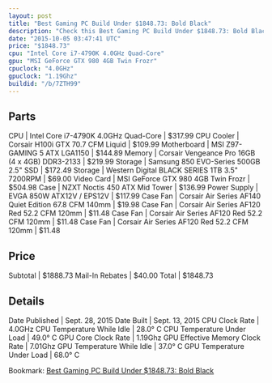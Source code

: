 ```yaml
---
layout: post
title: "Best Gaming PC Build Under $1848.73: Bold Black"
description: "Check this Best Gaming PC Build Under $1848.73: Bold Black. CPU: Intel Core i7-4790K 4.0GHz Quad-Core, CPU Cooler: Corsair H100i GTX 70.7 CFM Liquid, Motherboard: MSI Z97-"
date: "2015-10-05 03:47:41 UTC"
price: "$1848.73"
cpu: "Intel Core i7-4790K 4.0GHz Quad-Core"
gpu: "MSI GeForce GTX 980 4GB Twin Frozr"
cpuclock: "4.0GHz"
gpuclock: "1.19Ghz"
buildid: "/b/7ZTH99"
---
```


## Parts

CPU | Intel Core i7-4790K 4.0GHz Quad-Core | $317.99
CPU Cooler | Corsair H100i GTX 70.7 CFM Liquid | $109.99
Motherboard | MSI Z97-GAMING 5 ATX LGA1150 | $144.89
Memory | Corsair Vengeance Pro 16GB (4 x 4GB) DDR3-2133 | $219.99
Storage | Samsung 850 EVO-Series 500GB 2.5" SSD | $172.49
Storage | Western Digital BLACK SERIES 1TB 3.5" 7200RPM | $69.00
Video Card | MSI GeForce GTX 980 4GB Twin Frozr | $504.98
Case | NZXT Noctis 450 ATX Mid Tower | $136.99
Power Supply | EVGA 850W ATX12V / EPS12V | $117.99
Case Fan | Corsair Air Series AF140 Quiet Edition 67.8 CFM 140mm | $19.98
Case Fan | Corsair Air Series AF120 Red 52.2 CFM 120mm | $11.48
Case Fan | Corsair Air Series AF120 Red 52.2 CFM 120mm | $11.48
Case Fan | Corsair Air Series AF120 Red 52.2 CFM 120mm | $11.48

## Price

Subtotal | $1888.73
Mail-In Rebates | $40.00
Total | $1848.73

## Details

Date Published | Sept. 28, 2015
Date Built | Sept. 13, 2015
CPU Clock Rate | 4.0GHz
CPU Temperature While Idle | 28.0° C
CPU Temperature Under Load | 49.0° C
GPU Core Clock Rate | 1.19Ghz
GPU Effective Memory Clock Rate | 7.01Ghz
GPU Temperature While Idle | 37.0° C
GPU Temperature Under Load | 68.0° C

Bookmark: [Best Gaming PC Build Under $1848.73: Bold Black](http://pcbuilders.github.io/2015/10/05/best-gaming-pc-build-under-1848-dollars-dot-73-bold-black/)
